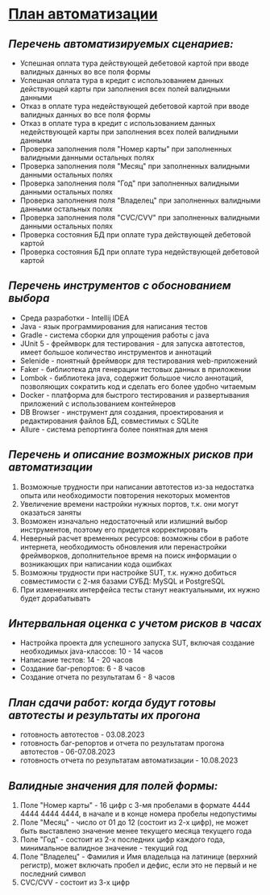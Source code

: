 # <u>План автоматизации</u>

## ***Перечень автоматизируемых сценариев:***

* Успешная оплата тура действующей дебетовой картой при вводе валидных данных во все поля формы
* Успешная оплата тура в кредит с использованием данных действующей карты при заполнения всех полей валидными данными
* Отказ в оплате тура недействующей дебетовой картой при вводе валидных данных во все поля формы
* Отказ в оплате тура в кредит с использованием данных недействующей карты при заполнения всех полей валидными данными
* Проверка заполнения поля "Номер карты" при заполненных валидными данными остальных полях
* Проверка заполнения поля "Месяц" при заполненных валидными данными остальных полях
* Проверка заполнения поля "Год" при заполненных валидными данными остальных полях
* Проверка заполнения поля "Владелец" при заполненных валидными данными остальных полях
* Проверка заполнения поля "CVC/CVV" при заполненных валидными данными остальных полях
* Проверка состояния БД при оплате тура действующей дебетовой картой
* Проверка состояния БД при оплате тура недействующей дебетовой картой

## ***Перечень инструментов с обоснованием выбора***

* Среда разработки - Intellij IDEA
* Java - язык программирования для написания тестов
* Gradle - система сборки для упрощения работы с java
* JUnit 5 - фреймворк для тестирования - для запуска автотестов, имеет большое количество инструментов и аннотаций
* Selenide - понятный фреймворк для тестирования web-приложений
* Faker - библиотека для генерации тестовых данных в приложении
* Lombok - библиотека java, содержит большое число аннотаций, позволяющих сократить код и сделать его более удобно читаемым
* Docker - платформа для быстрого тестирования и развертывания приложений с использованием контейнеров
* DB Browser - инструмент для создания, проектирования и редактирования файлов БД, совместимых с SQLite
* Allure - система репортинга более понятная для меня

## ***Перечень и описание возможных рисков при автоматизации***

1. Возможные трудности при написании автотестов из-за недостатка опыта или необходимости повторения некоторых моментов
2. Увеличение времени настройки нужных портов, т.к. они могут оказаться заняты
3. Возможен изначально недостаточный или излишний выбор инструментов, поэтому его придется корректировать
4. Неверный расчет временных ресурсов: возможны сбои в работе интернета, необходимость обновления или перенастройки фреймворков, дополнительное время на поиск информации о возникающих при написании кода ошибках
5. Возможны трудности при настройке SUT, т.к. нужно добиться совместимости с 2-мя базами СУБД: MySQL и PostgreSQL
6. При изменениях интерфейса тесты станут неактуальными, их нужно будет дорабатывать

## ***Интервальная оценка с учетом рисков в часах***

* Настройка проекта для успешного запуска SUT, включая создание необходимых java-классов: 10 - 14 часов
* Написание тестов: 14 - 20 часов
* Создание баг-репортов: 6 - 8 часов
* Создание отчета по результатам 6 - 8 часов

## ***План сдачи работ: когда будут готовы автотесты и результаты их прогона***

* готовность автотестов - 03.08.2023
* готовность баг-репортов и отчета по результатам прогона автотестов - 06-07.08.2023
* готовность отчета по результатам автоматизации - 10.08.2023

## ***Валидные значения для полей формы:***

1. Поле "Номер карты" - 16 цифр с 3-мя пробелами в формате 4444 4444 4444 4444, в начале и в конце номера пробелы недопустимы
2. Поле "Месяц" - число от 01 до 12 (состоит из 2-х цифр), не может быть выставлено значение менее текущего месяца текущего года
3. Поле "Год" - состоит из 2-х последних цифр каждого года, минимальное валидное значение - текущий год
4. Поле "Владелец" - Фамилия и Имя владельца на латинице (верхний регистр), может включать пробел и дефис, если это не первый и не последний символ
5. CVC/CVV - состоит из 3-х цифр